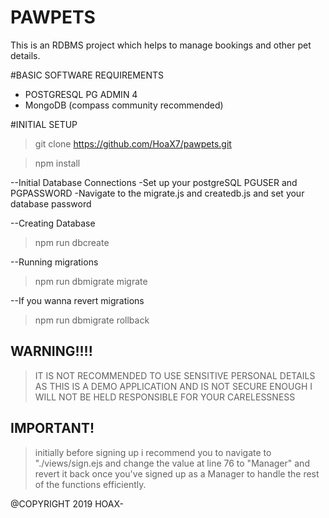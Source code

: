 # PAWPETS
This is an RDBMS project which helps to manage bookings and other pet details. 

#BASIC SOFTWARE REQUIREMENTS
- POSTGRESQL PG ADMIN 4
- MongoDB (compass community recommended)

#INITIAL SETUP
>git clone https://github.com/HoaX7/pawpets.git

>npm install

--Initial Database Connections
-Set up your postgreSQL PGUSER and PGPASSWORD
-Navigate to the migrate.js and createdb.js and set your database password

--Creating Database
>npm run dbcreate

--Running migrations
>npm run dbmigrate migrate

--If you wanna revert migrations
>npm run dbmigrate rollback

## WARNING!!!!
> IT IS NOT RECOMMENDED TO USE SENSITIVE PERSONAL DETAILS AS THIS IS A DEMO APPLICATION AND IS NOT SECURE ENOUGH
> I WILL NOT BE HELD RESPONSIBLE FOR YOUR CARELESSNESS 

## IMPORTANT!
>initially before signing up i recommend you to navigate to "./views/sign.ejs and change the value at line 76 to "Manager" and revert it back once you've signed up as a Manager to handle the rest of the functions efficiently. 



@COPYRIGHT 2019 HOAX-
